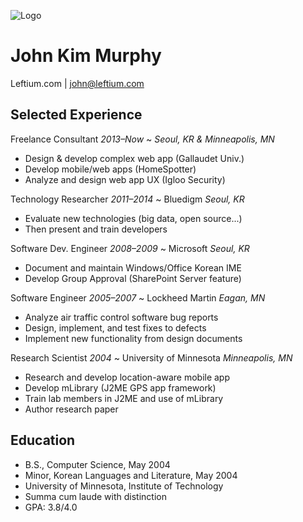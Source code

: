 ![Logo](https://leftium.com/le.svg)

# John Kim Murphy
Leftium.com | john@leftium.com


## Selected Experience

Freelance Consultant _2013–Now_
  ~ _Seoul, KR & Minneapolis, MN_
  - Design & develop complex web app (Gallaudet Univ.)
  - Develop mobile/web apps (HomeSpotter)
  - Analyze and design web app UX (Igloo Security)

Technology Researcher _2011–2014_
  ~ Bluedigm _Seoul, KR_
  - Evaluate new technologies (big data, open source...)
  - Then present and train developers

Software Dev. Engineer _2008–2009_
  ~ Microsoft _Seoul, KR_
  - Document and maintain Windows/Office Korean IME
  - Develop Group Approval (SharePoint Server feature)

Software Engineer _2005–2007_
  ~ Lockheed Martin _Eagan, MN_
  - Analyze air traffic control software bug reports
  - Design, implement, and test fixes to defects
  - Implement new functionality from design documents

Research Scientist _2004_
  ~ University of Minnesota _Minneapolis, MN_
  - Research and develop location-aware mobile app
  - Develop mLibrary (J2ME GPS app framework)
  - Train lab members in J2ME and use of mLibrary
  - Author research paper


## Education
  - B.S., Computer Science, May 2004
  - Minor, Korean Languages and Literature, May 2004
  - University of Minnesota, Institute of Technology
  - Summa cum laude with distinction
  - GPA: 3.8/4.0
